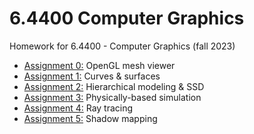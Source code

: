 # 6.4400 Computer Graphics
Homework for 6.4400 - Computer Graphics (fall 2023)
<br>

* [Assignment 0:](/assignment0/) OpenGL mesh viewer
* [Assignment 1:](/assignment1/) Curves & surfaces
* [Assignment 2:](/assignment2/) Hierarchical modeling & SSD
* [Assignment 3:](/assignment3/) Physically-based simulation
* [Assignment 4:](/assignment4/) Ray tracing
* [Assignment 5:](/assignment5/) Shadow mapping

